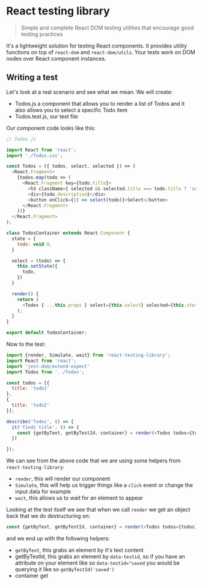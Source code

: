 # React testing library

> Simple and complete React DOM testing utilities that encourage good testing practices

It's a lightweight solution for testing React components. It provides utility functions on top of `react-dom` and `react-dom/utils`. Your tests work on DOM nodes over React component instances. 

## Writing a test
Let's look at a real scenario and see what we mean. We will create:

- Todos.js a component that allows you to render a list of Todos and it also allows you to select a specific Todo item
- Todos.test.js, our test file 

Our component code looks like this:

```js
// Todos.js

import React from 'react';
import './Todos.css';

const Todos = ({ todos, select, selected }) => (
  <React.Fragment>
    {todos.map(todo => (
      <React.Fragment key={todo.title}>
        <h3 className={ selected && selected.title === todo.title ? 'selected' :'' }>{todo.title}</h3>
        <div>{todo.description}</div>
        <button onClick={() => select(todo)}>Select</button>
      </React.Fragment>
    ))}
  </React.Fragment>
);

class TodosContainer extends React.Component {
  state = {
    todo: void 0,
  }

  select = (todo) => {
    this.setState({
      todo,
    })
  }

  render() {
    return (
      <Todos { ...this.props } select={this.select} selected={this.state.todo}  />
    );
  }
}

export default TodosContainer;
```

Now to the test:

```js
import {render, Simulate, wait} from 'react-testing-library';
import React from 'react';
import 'jest-dom/extend-expect'
import Todos from '../Todos';

const todos = [{
  title: 'todo1'
},
{
  title: 'todo2'
}];

describe('Todos', () => {
  it('finds title', () => {
    const {getByText, getByTestId, container} = render(<Todos todos={todos} />);
  })

});
```
We can see from the above code that we are using some helpers from `react-testing-library`:
- `render`, this will render our component
- `Simulate`, this will help us trigger things like a `click` event or change the input data for example
- `wait`, this allows us to wait for an element to appear

Looking at the test itself we see that when we call `render` we get an object back that we do destructuring on:

```js
const {getByText, getByTestId, container} = render(<Todos todos={todos} />)
```
and we end up with the following helpers:
- `getByText`, this grabs an element by it's text content
- getByTestId, this grabs an element by  `data-testid`, so if you have an attribute on your element like so  `data-testid="saved` you would be querying it like so `getByTestId('saved')`
- container
get

